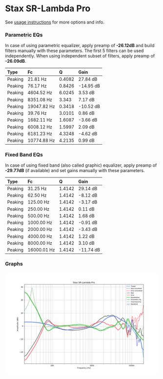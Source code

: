 # Stax SR-Lambda Pro
See [usage instructions](https://github.com/jaakkopasanen/AutoEq#usage) for more options and info.

### Parametric EQs
In case of using parametric equalizer, apply preamp of **-26.12dB** and build filters manually
with these parameters. The first 5 filters can be used independently.
When using independent subset of filters, apply preamp of **-26.09dB**.

| Type    | Fc          |      Q | Gain      |
|:--------|:------------|:-------|:----------|
| Peaking | 21.81 Hz    | 0.4082 | 27.84 dB  |
| Peaking | 76.17 Hz    | 0.8426 | -14.95 dB |
| Peaking | 4604.52 Hz  | 6.0245 | 3.53 dB   |
| Peaking | 8351.08 Hz  | 3.343  | 7.17 dB   |
| Peaking | 19047.82 Hz | 0.3418 | -10.52 dB |
| Peaking | 39.76 Hz    | 3.0101 | 0.86 dB   |
| Peaking | 1682.11 Hz  | 1.6087 | -3.66 dB  |
| Peaking | 6008.12 Hz  | 1.5997 | 2.09 dB   |
| Peaking | 6181.23 Hz  | 4.3248 | -4.62 dB  |
| Peaking | 10774.88 Hz | 4.2135 | 0.99 dB   |

### Fixed Band EQs
In case of using fixed band (also called graphic) equalizer, apply preamp of **-29.77dB**
(if available) and set gains manually with these parameters.

| Type    | Fc          |      Q | Gain      |
|:--------|:------------|:-------|:----------|
| Peaking | 31.25 Hz    | 1.4142 | 29.14 dB  |
| Peaking | 62.50 Hz    | 1.4142 | -8.12 dB  |
| Peaking | 125.00 Hz   | 1.4142 | -3.17 dB  |
| Peaking | 250.00 Hz   | 1.4142 | 0.11 dB   |
| Peaking | 500.00 Hz   | 1.4142 | 1.68 dB   |
| Peaking | 1000.00 Hz  | 1.4142 | -0.91 dB  |
| Peaking | 2000.00 Hz  | 1.4142 | -3.43 dB  |
| Peaking | 4000.00 Hz  | 1.4142 | 1.22 dB   |
| Peaking | 8000.00 Hz  | 1.4142 | 3.10 dB   |
| Peaking | 16000.01 Hz | 1.4142 | -11.74 dB |

### Graphs
![](./Stax%20SR-Lambda%20Pro.png)